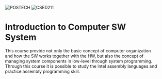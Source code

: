 ![POSTECH](https://img.shields.io/badge/POSTECH-#C71585)
![CSED211](https://img.shields.io/badge/CSED211-gray) 

# Introduction to Computer SW System

This course provide not only the basic concept of computer organization and how the SW works together with the HW, 
but also the concept of managing system components in low-level through system programming. 
Through this course it is possible to study the Intel assembly languages and practice assembly programming skill.

